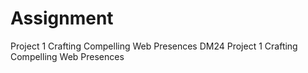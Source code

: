 # Assignment
Project 1 Crafting Compelling Web Presences
 DM24 Project 1 Crafting Compelling Web Presences 
